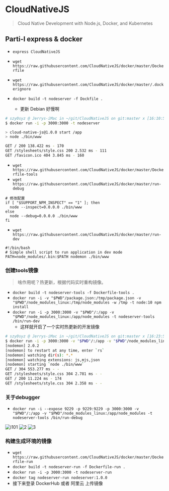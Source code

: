 # CloudNativeJS

> Cloud Native Development with Node.js, Docker, and Kubernetes

## Parti-I express & docker

- `express CloudNativeJS`

- `wget https://raw.githubusercontent.com/CloudNativeJS/docker/master/Dockerfile`

- `wget https://raw.githubusercontent.com/CloudNativeJS/docker/master/.dockerignore`

- `docker build -t nodeserver -f Dockfile .`
  - 更新 Debian 好慢啊

```bash
# szy0syz @ Jerrys-iMac in ~/git/CloudNativeJS on git:master x [16:10:54] C:130
$ docker run -i -p 3000:3000 -t nodeserver

> cloud-native-js@1.0.0 start /app
> node ./bin/www

GET / 200 138.422 ms - 170
GET /stylesheets/style.css 200 2.532 ms - 111
GET /favicon.ico 404 3.845 ms - 160
```

- `wget https://raw.githubusercontent.com/CloudNativeJS/docker/master/Dockerfile-tools`
- `wget https://raw.githubusercontent.com/CloudNativeJS/docker/master/run-debug`

```shell
# 修改配置
if [ "$SUPPORT_NPM_INSPECT" == "1" ]; then
  node --inspect=0.0.0.0 ./bin/www
else
  node --debug=0.0.0.0 ./bin/www
fi
```

- `wget https://raw.githubusercontent.com/CloudNativeJS/docker/master/run-dev`

```shell
#!/bin/bash
# Simple shell script to run application in dev mode
PATH=node_modules/.bin:$PATH nodemon ./bin/www
```

### 创建tools镜像

> 啥作用呢？热更新，根据代码实时重构镜像。

- `docker build -t nodeserver-tools -f Dockerfile-tools .`
- `docker run -i -v "$PWD"/package.json:/tmp/package.json -v "$PWD"/node_modules_linux:/tmp/node_modules -w /tmp -t node:10 npm install`
- `docker run -i -p 3000:3000 -v "$PWD"/:/app -v "$PWD"/node_modules_linux:/app/node_modules -t nodeserver-tools /bin/run-dev`
  - 这样就开启了一个实时热更新的开发镜像

```bash
# szy0syz @ Jerrys-iMac in ~/git/CloudNativeJS on git:master x [16:23:50] C:1
$ docker run -i -p 3000:3000 -v "$PWD"/:/app -v "$PWD"/node_modules_linux:/app/node_modules -t nodeserver-tools /bin/run-dev
[nodemon] 2.0.2
[nodemon] to restart at any time, enter `rs`
[nodemon] watching dir(s): *.*
[nodemon] watching extensions: js,mjs,json
[nodemon] starting `node ./bin/www`
GET / 304 553.277 ms - -
GET /stylesheets/style.css 304 2.781 ms - -
GET / 200 11.224 ms - 174
GET /stylesheets/style.css 304 2.358 ms - -
```

### 关于debugger

- `docker run -i --expose 9229 -p 9229:9229 -p 3000:3000 -v "$PWD"/:/app -v "$PWD"/node_modules_linux:/app/node_modules -t nodeserver-tools /bin/run-debug`

![i101](http://cdn.jerryshi.com/1580633081211.jpg)
![2](http://cdn.jerryshi.com/1580633314083.jpg)
![3](http://cdn.jerryshi.com/1580633317629.jpg)

### 构建生成环境的镜像

- `wget https://raw.githubusercontent.com/CloudNativeJS/docker/master/Dockerfile-run`
- `docker build -t nodeserver-run -f Dockerfile-run .`
- `docker run -i -p 3000:3000 -t nodeserver-run`
- `docker tag nodeserver-run nodeserver:1.0.0`
- 接下来登录 DockerHub 或者 阿里云 上传镜像
